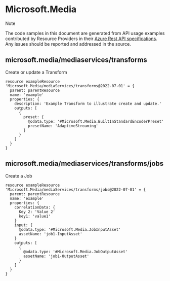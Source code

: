 # Microsoft.Media
  
> [!NOTE]
> The code samples in this document are generated from API usage examples contributed by Resource Providers in their [Azure Rest API specifications](https://github.com/Azure/azure-rest-api-specs). Any issues should be reported and addressed in the source.


## microsoft.media/mediaservices/transforms

Create or update a Transform
```bicep
resource exampleResource 'Microsoft.Media/mediaServices/transforms@2022-07-01' = {
  parent: parentResource 
  name: 'example'
  properties: {
    description: 'Example Transform to illustrate create and update.'
    outputs: [
      {
        preset: {
          @odata.type: '#Microsoft.Media.BuiltInStandardEncoderPreset'
          presetName: 'AdaptiveStreaming'
        }
      }
    ]
  }
}
```

## microsoft.media/mediaservices/transforms/jobs

Create a Job
```bicep
resource exampleResource 'Microsoft.Media/mediaServices/transforms/jobs@2022-07-01' = {
  parent: parentResource 
  name: 'example'
  properties: {
    correlationData: {
      Key 2: 'Value 2'
      key1: 'value1'
    }
    input: {
      @odata.type: '#Microsoft.Media.JobInputAsset'
      assetName: 'job1-InputAsset'
    }
    outputs: [
      {
        @odata.type: '#Microsoft.Media.JobOutputAsset'
        assetName: 'job1-OutputAsset'
      }
    ]
  }
}
```
